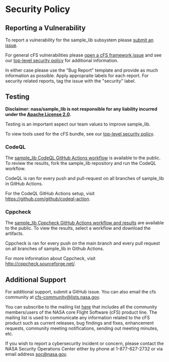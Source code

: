 # Security Policy

## Reporting a Vulnerability

To report a vulnerability for the sample_lib subsystem please [submit an issue](https://github.com/nasa/sample_lib/issues/new/choose).

For general cFS vulnerabilities please [open a cFS framework issue](https://github.com/nasa/cfs/issues/new/choose) and see our [top-level security policy](https://github.com/nasa/cFS/security/policy) for additional information.

In either case please use the "Bug Report" template and provide as much information as possible. Apply appropraite labels for each report. For security related reports, tag the issue with the "security" label.

## Testing

**Disclaimer: nasa/sample_lib is not responsible for any liability incurred under the [Apache License 2.0](https://github.com/nasa/sample_lib/blob/main/LICENSE).**

Testing is an important aspect our team values to improve sample_lib. 

To view tools used for the cFS bundle, see our [top-level security policy](https://github.com/nasa/cFS/security/policy). 

### CodeQL

The [sample_lib CodeQL GitHub Actions workflow](https://github.com/nasa/sample_lib/actions/workflows/codeql-build.yml) is available to the public. To review the results, fork the sample_lib repository and run the CodeQL workflow. 

CodeQL is ran for every push and pull-request on all branches of sample_lib in GitHub Actions. 

For the CodeQL GitHub Actions setup, visit https://github.com/github/codeql-action. 

### Cppcheck

The [sample_lib Cppcheck GitHub Actions workflow and results](https://github.com/nasa/sample_lib/actions/workflows/static-analysis.yml) are available to the public. To view the results, select a workflow and download the artifacts. 

Cppcheck is ran for every push on the main branch and every pull request on all branches of sample_lib in Github Actions. 

For more information about Cppcheck, visit http://cppcheck.sourceforge.net/.

## Additional Support

For additional support, submit a GitHub issue. You can also email the cfs community at cfs-community@lists.nasa.gov. 

You can subscribe to the mailing list [here](https://lists.nasa.gov/mailman/listinfo/cfs-community) that includes all the community members/users of the NASA core Flight Software (cFS) product line. The mailing list is used to communicate any information related to the cFS product such as current releases, bug findings and fixes, enhancement requests, community meeting notifications, sending out meeting minutes, etc.

If you wish to report a cybersecurity incident or concern, please contact the NASA Security Operations Center either by phone at 1-877-627-2732 or via email address soc@nasa.gov.
